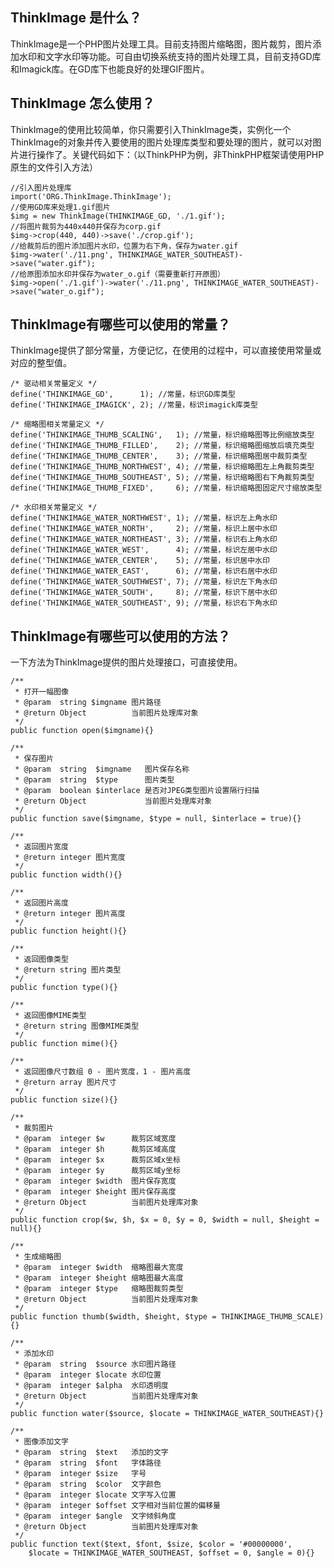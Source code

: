 ## ThinkImage 是什么？

ThinkImage是一个PHP图片处理工具。目前支持图片缩略图，图片裁剪，图片添加水印和文字水印等功能。可自由切换系统支持的图片处理工具，目前支持GD库和Imagick库。在GD库下也能良好的处理GIF图片。

## ThinkImage 怎么使用？

ThinkImage的使用比较简单，你只需要引入ThinkImage类，实例化一个ThinkImage的对象并传入要使用的图片处理库类型和要处理的图片，就可以对图片进行操作了。关键代码如下：（以ThinkPHP为例，非ThinkPHP框架请使用PHP原生的文件引入方法）

	//引入图片处理库
	import('ORG.ThinkImage.ThinkImage'); 
	//使用GD库来处理1.gif图片
	$img = new ThinkImage(THINKIMAGE_GD, './1.gif'); 
	//将图片裁剪为440x440并保存为corp.gif
	$img->crop(440, 440)->save('./crop.gif');
	//给裁剪后的图片添加图片水印，位置为右下角，保存为water.gif
	$img->water('./11.png', THINKIMAGE_WATER_SOUTHEAST)->save("water.gif");
	//给原图添加水印并保存为water_o.gif（需要重新打开原图）
	$img->open('./1.gif')->water('./11.png', THINKIMAGE_WATER_SOUTHEAST)->save("water_o.gif");

## ThinkImage有哪些可以使用的常量？

ThinkImage提供了部分常量，方便记忆，在使用的过程中，可以直接使用常量或对应的整型值。

	/* 驱动相关常量定义 */
	define('THINKIMAGE_GD',      1); //常量，标识GD库类型
	define('THINKIMAGE_IMAGICK', 2); //常量，标识imagick库类型

	/* 缩略图相关常量定义 */
	define('THINKIMAGE_THUMB_SCALING',   1); //常量，标识缩略图等比例缩放类型
	define('THINKIMAGE_THUMB_FILLED',    2); //常量，标识缩略图缩放后填充类型
	define('THINKIMAGE_THUMB_CENTER',    3); //常量，标识缩略图居中裁剪类型
	define('THINKIMAGE_THUMB_NORTHWEST', 4); //常量，标识缩略图左上角裁剪类型
	define('THINKIMAGE_THUMB_SOUTHEAST', 5); //常量，标识缩略图右下角裁剪类型
	define('THINKIMAGE_THUMB_FIXED',     6); //常量，标识缩略图固定尺寸缩放类型

	/* 水印相关常量定义 */
	define('THINKIMAGE_WATER_NORTHWEST', 1); //常量，标识左上角水印
	define('THINKIMAGE_WATER_NORTH',     2); //常量，标识上居中水印
	define('THINKIMAGE_WATER_NORTHEAST', 3); //常量，标识右上角水印
	define('THINKIMAGE_WATER_WEST',      4); //常量，标识左居中水印
	define('THINKIMAGE_WATER_CENTER',    5); //常量，标识居中水印
	define('THINKIMAGE_WATER_EAST',      6); //常量，标识右居中水印
	define('THINKIMAGE_WATER_SOUTHWEST', 7); //常量，标识左下角水印
	define('THINKIMAGE_WATER_SOUTH',     8); //常量，标识下居中水印
	define('THINKIMAGE_WATER_SOUTHEAST', 9); //常量，标识右下角水印

## ThinkImage有哪些可以使用的方法？

一下方法为ThinkImage提供的图片处理接口，可直接使用。

	/**
     * 打开一幅图像
     * @param  string $imgname 图片路径
     * @return Object          当前图片处理库对象
     */
    public function open($imgname){}

    /**
     * 保存图片
     * @param  string  $imgname   图片保存名称
     * @param  string  $type      图片类型
     * @param  boolean $interlace 是否对JPEG类型图片设置隔行扫描
     * @return Object             当前图片处理库对象
     */
    public function save($imgname, $type = null, $interlace = true){}

    /**
     * 返回图片宽度
     * @return integer 图片宽度
     */
    public function width(){}

    /**
     * 返回图片高度
     * @return integer 图片高度
     */
    public function height(){}

    /**
     * 返回图像类型
     * @return string 图片类型
     */
    public function type(){}

    /**
     * 返回图像MIME类型
     * @return string 图像MIME类型
     */
    public function mime(){}

    /**
     * 返回图像尺寸数组 0 - 图片宽度，1 - 图片高度
     * @return array 图片尺寸
     */
    public function size(){}

    /**
     * 裁剪图片
     * @param  integer $w      裁剪区域宽度
     * @param  integer $h      裁剪区域高度
     * @param  integer $x      裁剪区域x坐标
     * @param  integer $y      裁剪区域y坐标
     * @param  integer $width  图片保存宽度
     * @param  integer $height 图片保存高度
     * @return Object          当前图片处理库对象
     */
    public function crop($w, $h, $x = 0, $y = 0, $width = null, $height = null){}

    /**
     * 生成缩略图
     * @param  integer $width  缩略图最大宽度
     * @param  integer $height 缩略图最大高度
     * @param  integer $type   缩略图裁剪类型
     * @return Object          当前图片处理库对象
     */
    public function thumb($width, $height, $type = THINKIMAGE_THUMB_SCALE){}

    /**
     * 添加水印
     * @param  string  $source 水印图片路径
     * @param  integer $locate 水印位置
     * @param  integer $alpha  水印透明度
     * @return Object          当前图片处理库对象
     */
    public function water($source, $locate = THINKIMAGE_WATER_SOUTHEAST){}

    /**
     * 图像添加文字
     * @param  string  $text   添加的文字
     * @param  string  $font   字体路径
     * @param  integer $size   字号
     * @param  string  $color  文字颜色
     * @param  integer $locate 文字写入位置
     * @param  integer $offset 文字相对当前位置的偏移量
     * @param  integer $angle  文字倾斜角度
     * @return Object          当前图片处理库对象
     */
    public function text($text, $font, $size, $color = '#00000000', 
        $locate = THINKIMAGE_WATER_SOUTHEAST, $offset = 0, $angle = 0){}